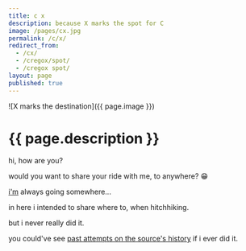 ```yaml
---
title: c x
description: because X marks the spot for C
image: /pages/cx.jpg
permalink: /c/x/
redirect_from:
  - /cx/
  - /cregox/spot/
  - /cregox spot/
layout: page
published: true
---
```


![X marks the destination]({{ page.image }})

# {{ page.description }}

hi, how are you?

would you want to share your ride with me, to anywhere? 😁

[i'm](//cregox.net/who) always going somewhere...

in here i intended to share where to, when hitchhiking.

but i never really did it.

you could've see [past attempts on the source's history](https://github.com/ahoxus/ahoxus.github.io/commits/master/pages/c/x.md) if i ever did it.
